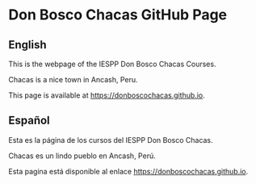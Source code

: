 # Don Bosco Chacas GitHub Page

## English

This is the webpage of the IESPP Don Bosco Chacas Courses.

Chacas is a nice town in Ancash, Peru.

This page is available at https://donboscochacas.github.io.

## Español

Esta es la página de los cursos del IESPP Don Bosco Chacas.

Chacas es un lindo pueblo en Ancash, Perú.

Esta pagina está disponible al enlace https://donboscochacas.github.io.
